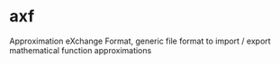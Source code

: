 # axf
Approximation eXchange Format, generic file format to import / export mathematical function approximations
